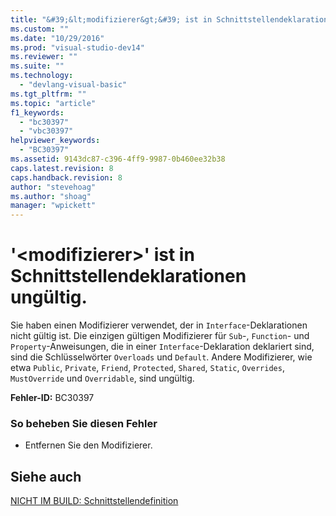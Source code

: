 ```yaml
---
title: "&#39;&lt;modifizierer&gt;&#39; ist in Schnittstellendeklarationen ung&#252;ltig. | Microsoft Docs"
ms.custom: ""
ms.date: "10/29/2016"
ms.prod: "visual-studio-dev14"
ms.reviewer: ""
ms.suite: ""
ms.technology: 
  - "devlang-visual-basic"
ms.tgt_pltfrm: ""
ms.topic: "article"
f1_keywords: 
  - "bc30397"
  - "vbc30397"
helpviewer_keywords: 
  - "BC30397"
ms.assetid: 9143dc87-c396-4ff9-9987-0b460ee32b38
caps.latest.revision: 8
caps.handback.revision: 8
author: "stevehoag"
ms.author: "shoag"
manager: "wpickett"
---
```

# &#39;&lt;modifizierer&gt;&#39; ist in Schnittstellendeklarationen ung&#252;ltig.
Sie haben einen Modifizierer verwendet, der in `Interface`\-Deklarationen nicht gültig ist. Die einzigen gültigen Modifizierer für `Sub`\-, `Function`\- und `Property`\-Anweisungen, die in einer `Interface`\-Deklaration deklariert sind, sind die Schlüsselwörter `Overloads` und `Default`. Andere Modifizierer, wie etwa `Public`, `Private`, `Friend`, `Protected`, `Shared`, `Static`, `Overrides`, `MustOverride` und `Overridable`, sind ungültig.  
  
 **Fehler\-ID:** BC30397  
  
### So beheben Sie diesen Fehler  
  
-   Entfernen Sie den Modifizierer.  
  
## Siehe auch  
 [NICHT IM BUILD: Schnittstellendefinition](http://msdn.microsoft.com/de-de/7840a52c-9c38-42c4-adbc-e2c02e9dc204)